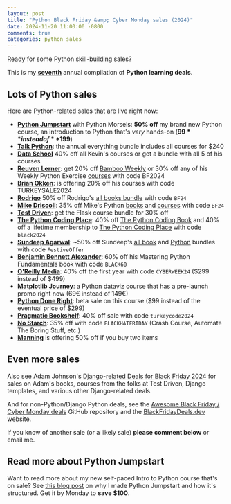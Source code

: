 ```yaml
---
layout: post
title: "Python Black Friday &amp; Cyber Monday sales (2024)"
date: 2024-11-20 11:00:00 -0800
comments: true
categories: python sales
---
```


Ready for some Python skill-building sales?

This is my **[seventh](https://treyhunner.com/blog/categories/sales/)** annual compilation of **Python learning deals**.


## Lots of Python sales

Here are Python-related sales that are live right now:

- **[Python Jumpstart][]** with Python Morsels: **50% off** my brand new Python course, an introduction to Python that's *very* hands-on (**$99** instead of **$199**)
- **[Talk Python][]**: the annual everything bundle includes all courses for $240
- **[Data School][]** 40% off all Kevin's courses or get a bundle with all 5 of his courses
- **[Reuven Lerner][reuven]**: get 20% off [Bamboo Weekly](https://www.bambooweekly.com/bf2024) or 30% off any of his Weekly Python Exercise [courses](https://lernerpython.com) with code BF2024
- **[Brian Okken](https://courses.pythontest.com)**: is offering 20% off his courses with code TURKEYSALE2024
- **[Rodrigo][]** 50% off Rodrigo's [all books bundle](https://mathspp.gumroad.com/l/all-books-bundle/BF24) with code `BF24`
- **[Mike Driscoll][driscoll]**: 35% off Mike's Python [books][mike books] and [courses][mike courses] with code `BF24`
- **[Test Driven][]**: get the Flask course bundle for 30% off
- **[The Python Coding Place][]**: 40% off [The Python Coding Book](https://thepythoncodingplace.thinkific.com/enroll/2906653?coupon=black2024) and 40% off a lifetime membership to [The Python Coding Place](https://thepythoncodingplace.thinkific.com/cart/add_product/2731141?price_id=3865919&coupon=black2024) with code `black2024`
- **[Sundeep Agarwal][sundeep]**: ~50% off Sundeep's [all book][all book bundle] and [Python][python bundle] bundles with code `FestiveOffer`
- **[Benjamin Bennett Alexander][]**: 60% off his Mastering Python Fundamentals book with code `BLACK60`
- **[O'Reilly Media][oreilly]**: 40% off the first year with code `CYBERWEEK24` ($299 instead of $499)
- **[Matplotlib Journey](http://Matplotlib-journey.com)**: a Python dataviz course that has a pre-launch promo right now (69€ instead of 149€)
- **[Python Done Right](https://nodeledge.ai/courses/python-done-right)**: beta sale on this course ($99 instead of the eventual price of $299)
- **[Pragmatic Bookshelf][]**: 40% off sale with code `turkeycode2024`
- **[No Starch][]**: 35% off with code `BLACKHATFRIDAY` (Crash Course, Automate The Boring Stuff, etc.)
- **[Manning][]** is offering 50% off if you buy two items


## Even more sales

Also see Adam Johnson's [Django-related Deals for Black Friday 2024][adam post] for sales on Adam's books, courses from the folks at Test Driven, Django templates, and various other Django-related deals.

And for non-Python/Django Python deals, see the [Awesome Black Friday / Cyber Monday deals](https://github.com/trungdq88/Awesome-Black-Friday-Cyber-Monday#readme) GitHub repository and the [BlackFridayDeals.dev](https://blackfridaydeals.dev) website.

If you know of another sale (or a likely sale) **please comment below** or email me.


## Read more about Python Jumpstart

Want to read more about my new self-paced Intro to Python course that's on sale?
See [this blog post](https://treyhunner.com/2024/11/new-python-jumpstart-course/) on why I made Python Jumpstart and how it's structured.
Get it by Monday to **save $100**.


[python jumpstart]: https://www.pythonmorsels.com/courses/jumpstart/overview/
[adam post]: https://adamj.eu/tech/2024/11/18/django-black-friday-deals-2024/
[oreilly]: https://learning.oreilly.com/signup/?promotion_code=CYBERWEEK24
[talk python]: http://talkpython.fm/black-friday
[data school]: https://courses.dataschool.io/black-friday
[brian okken]: https://courses.pythontest.com/
[reuven]: https://lernerpython.com/
[driscoll]: https://www.blog.pythonlibrary.org
[mike books]: https://driscollis.gumroad.com/
[mike courses]: https://www.teachmepython.com/
[rodrigo]: https://mathspp.gumroad.com/
[sundeep]: https://learnbyexample.gumroad.com
[all book bundle]: https://learnbyexample.gumroad.com/l/all-books/FestiveOffer
[python bundle]: https://learnbyexample.gumroad.com/l/python-bundle/FestiveOffer
[regex]: https://learnbyexample.gumroad.com/l/py_regex/FestiveOffer
[pragmatic bookshelf]: https://pragprog.com/
[The Python Coding Place]: https://thepythoncodingplace.com/membership/
[pragmatic bookshelf]: https://pragprog.com/
[manning]: https://www.manning.com/catalog#section-50
[no starch]: https://nostarch.com/catalog/python
[Test Driven]: https://testdriven.io/bundle/flask-black-friday/?ref=blackfridaydealsdotdev
[benjamin bennett alexander]: https://benjaminb.gumroad.com/l/xjgtb/bLACK60
